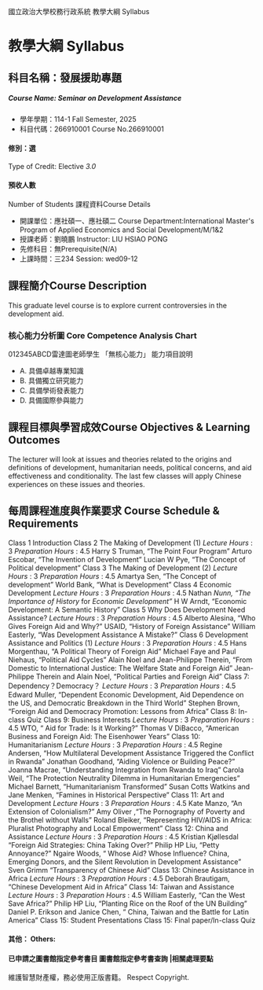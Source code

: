 國立政治大學校務行政系統 教學大綱 Syllabus
# 教學大綱 Syllabus
##  科目名稱：發展援助專題
#####  Course Name: Seminar on Development Assistance
  * 學年學期：114-1 Fall Semester, 2025 
  * 科目代碼：266910001 Course No.266910001
#### 修別：選
Type of Credit: Elective 
_3.0_
#### 預收人數
Number of Students
課程資料Course Details
  * 開課單位：應社碩一、應社碩二 Course Department:International Master's Program of Applied Economics and Social Development/M/1&2 
  * 授課老師：劉曉鵬 Instructor: LIU HSIAO PONG 
  * 先修科目：無Prerequisite(N/A)
  * 上課時間：三234 Session: wed09-12 
##  課程簡介Course Description
This graduate level course is to explore current controversies in the development aid.
###  核心能力分析圖 Core Competence Analysis Chart
012345ABCD雷達圖老師學生
「無核心能力」 
能力項目說明
  * A. 具備卓越專業知識
  * B. 具備獨立研究能力
  * C. 具備學術發表能力
  * D. 具備國際參與能力
##  課程目標與學習成效Course Objectives & Learning Outcomes 
The lecturer will look at issues and theories related to the origins and definitions of development, humanitarian needs, political concerns, and aid effectiveness and conditionality. The last few classes will apply Chinese experiences on these issues and theories.
##  每周課程進度與作業要求 Course Schedule & Requirements
Class 1 Introduction
Class 2 The Making of Development (1)
_Lecture Hours_ : 3 _Preparation Hours_ : 4.5 
Harry S Truman, “The Point Four Program”
Arturo Escobar, “The Invention of Development”
Lucian W Pye, “The Concept of Political development”
Class 3 The Making of Development (2)
_Lecture Hours_ : 3 _Preparation Hours_ : 4.5 
Amartya Sen, “The Concept of development”
World Bank, “What is Development”
Class 4 Economic Development
_Lecture Hours_ : 3 _Preparation Hours_ : 4.5 
Nathan _Nunn, “The Importance of History_ for _Economic Development”_
H W Arndt, “Economic Development: A Semantic History”
Class 5 Why Does Development Need Assistance?
_Lecture Hours_ : 3 _Preparation Hours_ : 4.5 
Alberto Alesina, “Who Gives Foreign Aid and Why?”
USAID, “History of Foreign Assistance” 
William Easterly, “Was Development Assistance A Mistake?”
Class 6 Development Assistance and Politics (1)
_Lecture Hours_ : 3 _Preparation Hours_ : 4.5 
Hans Morgenthau, “A Political Theory of Foreign Aid”
Michael Faye and Paul Niehaus, “Political Aid Cycles” 
Alain Noel and Jean-Philippe Therein, “From Domestic to International Justice: The Welfare State and Foreign Aid”
Jean-Philippe Therein and Alain Noel, “Political Parties and Foreign Aid”
Class 7: Dependency？Democracy？
_Lecture Hours_ : 3 _Preparation Hours_ : 4.5 
Edward Muller, “Dependent Economic Development, Aid Dependence on the US, and Democratic Breakdown in the Third World”
Stephen Brown, “Foreign Aid and Democracy Promotion: Lessons from Africa” 
Class 8: In-class Quiz
Class 9: Business Interests
_Lecture Hours_ : 3 _Preparation Hours_ : 4.5 
WTO, “ Aid for Trade: Is it Working?”
Thomas V DiBacco, “American Business and Foreign Aid: The Eisenhower Years” 
Class 10: Humanitarianism
_Lecture Hours_ : 3 _Preparation Hours_ : 4.5 
Regine Andersen, “How Multilateral Development Assistance Triggered the Conflict in Rwanda”
Jonathan Goodhand, “Aiding Violence or Building Peace?”
Joanna Macrae, “Understanding Integration from Rwanda to Iraq”
Carola Weil, “The Protection Neutrality Dilemma in Humanitarian Emergencies” 
Michael Barnett, “Humanitarianism Transformed”
Susan Cotts Watkins and Jane Menken, “Famines in Historical Perspective”
Class 11: Art and Development
_Lecture Hours_ : 3 _Preparation Hours_ : 4.5 
Kate Manzo, “An Extension of Colonialism?” 
Amy Oliver ,“The Pornography of Poverty and the Brothel without Walls” 
Roland Bleiker, “Representing HIV/AIDS in Africa: Pluralist Photography and Local 
Empowerment”
Class 12: China and Assistance
_Lecture Hours_ : 3 _Preparation Hours_ : 4.5 
Kristian Kjøllesdal “Foreign Aid Strategies: China Taking Over?”
Philip HP Liu, “Petty Annoyance?”
Ngaire Woods, “ Whose Aid? Whose Influence? China, Emerging Donors, and the 
Silent Revolution in Development Assistance”
Sven Grimm “Transparency of Chinese Aid”
Class 13: Chinese Assistance in Africa
_Lecture Hours_ : 3 _Preparation Hours_ : 4.5 
Deborah Brautigam, “Chinese Development Aid in Africa”
Class 14: Taiwan and Assistance
_Lecture Hours_ : 3 _Preparation Hours_ : 4.5 
William Easterly, “Can the West Save Africa?” 
Philip HP Liu, “Planting Rice on the Roof of the UN Building”
Daniel P. Erikson and Janice Chen, “ China, Taiwan and the Battle for Latin America” 
Class 15: Student Presentations
Class 15: Final paper/In-class Quiz
####  其他： Others:
####  已申請之圖書館指定參考書目  圖書館指定參考書查詢 |相關處理要點
維護智慧財產權，務必使用正版書籍。 Respect Copyright.